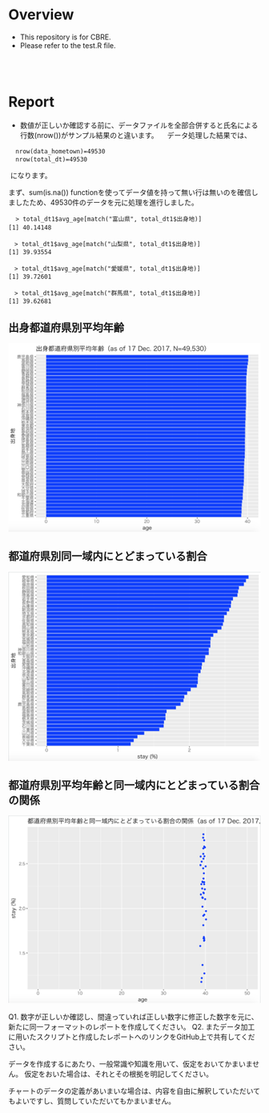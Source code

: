 # Overview
- This repository is for CBRE.
- Please refer to the test.R file.
<br/>
<br/>

# Report
- 数値が正しいか確認する前に、データファイルを全部合併すると氏名による行数(nrow())がサンプル結果のと違います。
　データ処理した結果では、
```  nrow(data_address)=49530
  nrow(data_hometown)=49530
  nrow(total_dt)=49530
```
  になります。
  
  まず、sum(is.na()) functionを使ってデータ値を持って無い行は無いのを確信しましたため、49530件のデータを元に処理を進行しました。
  
```
  > total_dt1$avg_age[match("富山県", total_dt1$出身地)]
[1] 40.14148　　

　> total_dt1$avg_age[match("山梨県", total_dt1$出身地)]
[1] 39.93554

　> total_dt1$avg_age[match("愛媛県", total_dt1$出身地)]
[1] 39.72601

　> total_dt1$avg_age[match("群馬県", total_dt1$出身地)]
[1] 39.62681
```

## 出身都道府県別平均年齢
![Chart 1](https://github.com/bhchoi0131/super_adventure/blob/master/Screen%20Shot%202018-01-14%20at%209.24.54%20PM.png)

## 都道府県別同一域内にとどまっている割合
![Chart 2](https://github.com/bhchoi0131/super_adventure/blob/master/Screen%20Shot%202018-01-14%20at%209.25.14%20PM.png)

## 都道府県別平均年齢と同一域内にとどまっている割合の関係
![Chart 3](https://github.com/bhchoi0131/super_adventure/blob/master/Screen%20Shot%202018-01-14%20at%209.25.45%20PM.png)


Q1. 数字が正しいか確認し、間違っていれば正しい数字に修正した数字を元に、新たに同一フォーマットのレポートを作成してください。
Q2. またデータ加工に用いたスクリプトと作成したレポートへのリンクをGitHub上で共有してください。

データを作成するにあたり、一般常識や知識を用いて、仮定をおいてかまいません。
仮定をおいた場合は、それとその根拠を明記してください。

チャートのデータの定義があいまいな場合は、内容を自由に解釈していただいてもよいですし、質問していただいてもかまいません。
